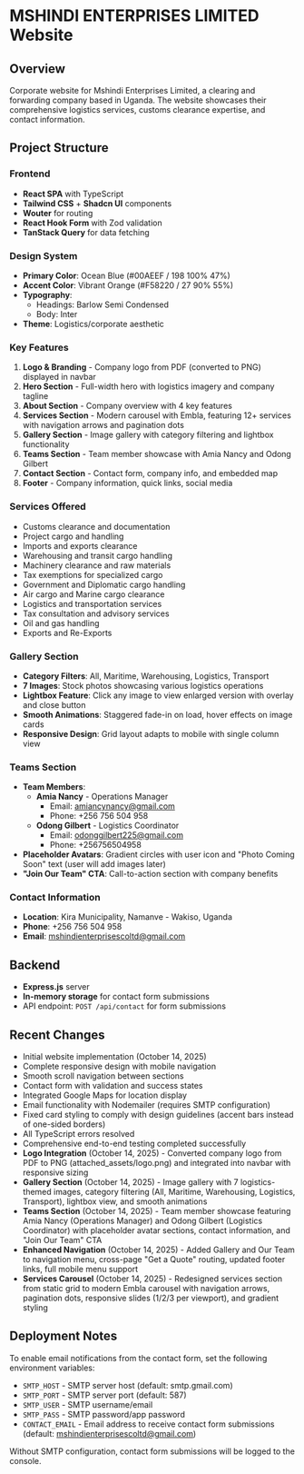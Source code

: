 # MSHINDI ENTERPRISES LIMITED Website

## Overview
Corporate website for Mshindi Enterprises Limited, a clearing and forwarding company based in Uganda. The website showcases their comprehensive logistics services, customs clearance expertise, and contact information.

## Project Structure

### Frontend
- **React SPA** with TypeScript
- **Tailwind CSS** + **Shadcn UI** components
- **Wouter** for routing
- **React Hook Form** with Zod validation
- **TanStack Query** for data fetching

### Design System
- **Primary Color**: Ocean Blue (#00AEEF / 198 100% 47%)
- **Accent Color**: Vibrant Orange (#F58220 / 27 90% 55%)
- **Typography**: 
  - Headings: Barlow Semi Condensed
  - Body: Inter
- **Theme**: Logistics/corporate aesthetic

### Key Features
1. **Logo & Branding** - Company logo from PDF (converted to PNG) displayed in navbar
2. **Hero Section** - Full-width hero with logistics imagery and company tagline
3. **About Section** - Company overview with 4 key features
4. **Services Section** - Modern carousel with Embla, featuring 12+ services with navigation arrows and pagination dots
5. **Gallery Section** - Image gallery with category filtering and lightbox functionality
6. **Teams Section** - Team member showcase with Amia Nancy and Odong Gilbert
7. **Contact Section** - Contact form, company info, and embedded map
8. **Footer** - Company information, quick links, social media

### Services Offered
- Customs clearance and documentation
- Project cargo and handling
- Imports and exports clearance
- Warehousing and transit cargo handling
- Machinery clearance and raw materials
- Tax exemptions for specialized cargo
- Government and Diplomatic cargo handling
- Air cargo and Marine cargo clearance
- Logistics and transportation services
- Tax consultation and advisory services
- Oil and gas handling
- Exports and Re-Exports

### Gallery Section
- **Category Filters**: All, Maritime, Warehousing, Logistics, Transport
- **7 Images**: Stock photos showcasing various logistics operations
- **Lightbox Feature**: Click any image to view enlarged version with overlay and close button
- **Smooth Animations**: Staggered fade-in on load, hover effects on image cards
- **Responsive Design**: Grid layout adapts to mobile with single column view

### Teams Section
- **Team Members**:
  - **Amia Nancy** - Operations Manager
    - Email: amiancynancy@gmail.com
    - Phone: +256 756 504 958
  - **Odong Gilbert** - Logistics Coordinator
    - Email: odonggilbert225@gmail.com
    - Phone: +256756504958
- **Placeholder Avatars**: Gradient circles with user icon and "Photo Coming Soon" text (user will add images later)
- **"Join Our Team" CTA**: Call-to-action section with company benefits

### Contact Information
- **Location**: Kira Municipality, Namanve - Wakiso, Uganda
- **Phone**: +256 756 504 958
- **Email**: mshindienterprisescoltd@gmail.com

## Backend
- **Express.js** server
- **In-memory storage** for contact form submissions
- API endpoint: `POST /api/contact` for form submissions

## Recent Changes
- Initial website implementation (October 14, 2025)
- Complete responsive design with mobile navigation
- Smooth scroll navigation between sections
- Contact form with validation and success states
- Integrated Google Maps for location display
- Email functionality with Nodemailer (requires SMTP configuration)
- Fixed card styling to comply with design guidelines (accent bars instead of one-sided borders)
- All TypeScript errors resolved
- Comprehensive end-to-end testing completed successfully
- **Logo Integration** (October 14, 2025) - Converted company logo from PDF to PNG (attached_assets/logo.png) and integrated into navbar with responsive sizing
- **Gallery Section** (October 14, 2025) - Image gallery with 7 logistics-themed images, category filtering (All, Maritime, Warehousing, Logistics, Transport), lightbox view, and smooth animations
- **Teams Section** (October 14, 2025) - Team member showcase featuring Amia Nancy (Operations Manager) and Odong Gilbert (Logistics Coordinator) with placeholder avatar sections, contact information, and "Join Our Team" CTA
- **Enhanced Navigation** (October 14, 2025) - Added Gallery and Our Team to navigation menu, cross-page "Get a Quote" routing, updated footer links, full mobile menu support
- **Services Carousel** (October 14, 2025) - Redesigned services section from static grid to modern Embla carousel with navigation arrows, pagination dots, responsive slides (1/2/3 per viewport), and gradient styling

## Deployment Notes
To enable email notifications from the contact form, set the following environment variables:
- `SMTP_HOST` - SMTP server host (default: smtp.gmail.com)
- `SMTP_PORT` - SMTP server port (default: 587)
- `SMTP_USER` - SMTP username/email
- `SMTP_PASS` - SMTP password/app password
- `CONTACT_EMAIL` - Email address to receive contact form submissions (default: mshindienterprisescoltd@gmail.com)

Without SMTP configuration, contact form submissions will be logged to the console.
